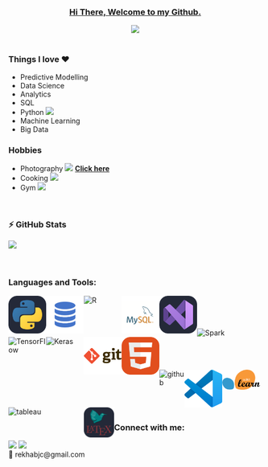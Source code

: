 
<a href="#">
<h3 align="center">Hi There, Welcome to my Github.</h3>
<p align="center">
<img  src="https://mir-s3-cdn-cf.behance.net/project_modules/max_1200/699e4762225981.5a89af14d87a9.gif" /></a>
</p>

<h1 align = "center"> </h1>

### Things I love ❤️
- Predictive Modelling
- Data Science
- Analytics
- SQL
- Python <img src="https://media.giphy.com/media/WUlplcMpOCEmTGBtBW/giphy.gif" width="30"> 
- Machine Learning  
- Big Data 

### Hobbies
- Photography <img src="https://media0.giphy.com/media/Ma1WXZW1Rl4mCsGa2l/giphy.gif" width="50"> **[Click here](https://vsco.co/rekhs99/gallery)**
- Cooking <img src="https://content.presentermedia.com/files/animsp/00016000/16208/chef_cooking_with_pan_lg_wm.gif" width="70">  
- Gym <img src="https://media0.giphy.com/media/g0EOiPMZaqE8zIYvAM/giphy.gif?cid=6c09b9529e1385a1508f55a1d3f7b63ea61e9b98b9fceb3f&rid=giphy.gif&ct=s" width="100">

</br>

### :zap: GitHub Stats
<p>
    <a href="https://gitstats.me/rekhapasupulet" target="_blank"> 
        <img src="https://github-readme-stats.vercel.app/api?username=rekhapasupulet&&show_icons=true&hi&theme=dark&count_private=true&include_all_commits=true">
    </a>
</p>

</br>

    
### Languages and Tools: 
<img align="left" alt="Python" width="75px" src="https://raw.githubusercontent.com/rekhapasupulet/rekhapasupulet/c9a495b1fa16582af2513da0fb6233d7f924885f/Python-Dark.svg" />
<img align="left" alt="SQL" width="75px" src="https://raw.githubusercontent.com/github/explore/80688e429a7d4ef2fca1e82350fe8e3517d3494d/topics/sql/sql.png" />
<img align="left" alt="R" width="75px" src="https://user-images.githubusercontent.com/31332352/119156284-1510a980-ba22-11eb-93ae-351e530b230c.jpg" />
<img align="left" alt="MySQL" width="75px" src="https://raw.githubusercontent.com/github/explore/80688e429a7d4ef2fca1e82350fe8e3517d3494d/topics/mysql/mysql.png" />
<img align="left" alt="vs" width="75px" src="https://raw.githubusercontent.com/rekhapasupulet/rekhapasupulet/68ee8433a5fae512cbdb6b6f5ff495a68afa5344/VisualStudio-Dark.svg" />  

<br><br> <br>




<img align="left" alt="Spark" width="75px" src="https://user-images.githubusercontent.com/31332352/119158103-dc71cf80-ba23-11eb-9489-fb9905b70698.png" />
<img align="left" alt="TensorFlow" width="75px" src="https://user-images.githubusercontent.com/31332352/119158175-f27f9000-ba23-11eb-8bda-68c61d277ed2.png" />
<img align="left" alt="Keras" width="75px" src="https://user-images.githubusercontent.com/31332352/119158225-01664280-ba24-11eb-9f52-a0f8923739b6.png" />
<img align="left" alt="Git" width="75px" src="https://raw.githubusercontent.com/github/explore/80688e429a7d4ef2fca1e82350fe8e3517d3494d/topics/git/git.png" />  
<img align="left" alt="html" width="75px" src="https://raw.githubusercontent.com/rekhapasupulet/rekhapasupulet/68ee8433a5fae512cbdb6b6f5ff495a68afa5344/HTML.svg" />

<br><br><br><br>


<img align="left" alt="github" width="50px" src="https://cdn.jsdelivr.net/npm/simple-icons@3.13.0/icons/github.svg" />
<img align="left" alt="Visual Studio Code" width="75px" src="https://raw.githubusercontent.com/github/explore/80688e429a7d4ef2fca1e82350fe8e3517d3494d/topics/visual-studio-code/visual-studio-code.png" />
<img align="left" alt="sklearn" width="75px" src="https://raw.githubusercontent.com/scikit-learn/scikit-learn/b3fe9b8a5316b1a89e3bed37c989121a52bb7db5/doc/logos/scikit-learn-logo-without-subtitle.svg" />
<img align="left" alt="tableau" width="150px" src="https://cdnl.tblsft.com/sites/default/files/pages/tableau_cmyk_2015.png" />
<img align="left" alt="latex" width="60px" src="https://raw.githubusercontent.com/rekhapasupulet/rekhapasupulet/9038e92e5a11af8e67b4636dcdb477ce3914adfa/LaTeX-Dark.svg" />


<br><br>
<br>

</br>

### Connect with me:
<p align="left">
<a href = "https://www.linkedin.com/in/rekhap12/"><img src="https://img.icons8.com/fluent/48/000000/linkedin.png"/></a>
<a href = "https://www.instagram.com/rekhsinsta/"><img src="https://img.icons8.com/fluent/48/000000/instagram-new.png"/></a>
</br>
📩 rekhabjc@gmail.com
